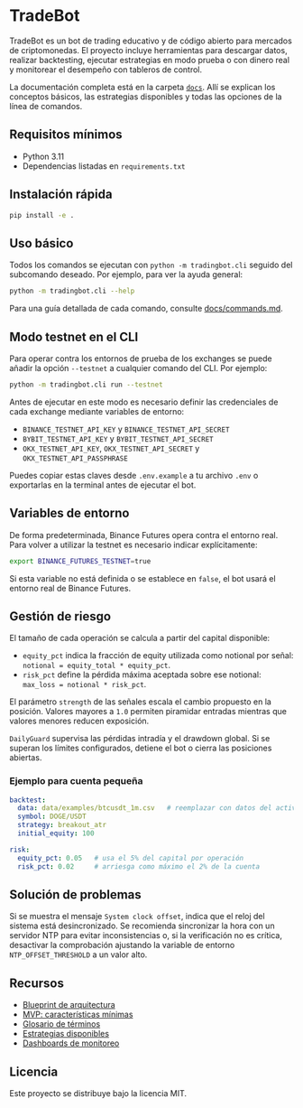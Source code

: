 # TradeBot

TradeBot es un bot de trading educativo y de código abierto para mercados de
criptomonedas. El proyecto incluye herramientas para descargar datos,
realizar backtesting, ejecutar estrategias en modo prueba o con dinero real
y monitorear el desempeño con tableros de control.

La documentación completa está en la carpeta [`docs`](docs/). Allí se
explican los conceptos básicos, las estrategias disponibles y todas las
opciones de la línea de comandos.

## Requisitos mínimos

- Python 3.11
- Dependencias listadas en `requirements.txt`

## Instalación rápida

```bash
pip install -e .
```

## Uso básico

Todos los comandos se ejecutan con `python -m tradingbot.cli` seguido del
subcomando deseado. Por ejemplo, para ver la ayuda general:

```bash
python -m tradingbot.cli --help
```

Para una guía detallada de cada comando, consulte [docs/commands.md](docs/commands.md).

## Modo testnet en el CLI

Para operar contra los entornos de prueba de los exchanges se puede
añadir la opción `--testnet` a cualquier comando del CLI. Por ejemplo:

```bash
python -m tradingbot.cli run --testnet
```

Antes de ejecutar en este modo es necesario definir las credenciales de
cada exchange mediante variables de entorno:

- `BINANCE_TESTNET_API_KEY` y `BINANCE_TESTNET_API_SECRET`
- `BYBIT_TESTNET_API_KEY` y `BYBIT_TESTNET_API_SECRET`
- `OKX_TESTNET_API_KEY`, `OKX_TESTNET_API_SECRET` y `OKX_TESTNET_API_PASSPHRASE`

Puedes copiar estas claves desde `.env.example` a tu archivo `.env` o
exportarlas en la terminal antes de ejecutar el bot.

## Variables de entorno

De forma predeterminada, Binance Futures opera contra el entorno real. Para
volver a utilizar la testnet es necesario indicar explícitamente:

```bash
export BINANCE_FUTURES_TESTNET=true
```

Si esta variable no está definida o se establece en `false`, el bot usará el
entorno real de Binance Futures.

## Gestión de riesgo

El tamaño de cada operación se calcula a partir del capital disponible:

- `equity_pct` indica la fracción de equity utilizada como notional por
  señal: `notional = equity_total * equity_pct`.
- `risk_pct` define la pérdida máxima aceptada sobre ese notional:
  `max_loss = notional * risk_pct`.

El parámetro `strength` de las señales escala el cambio propuesto en la
posición. Valores mayores a `1.0` permiten piramidar entradas mientras que
valores menores reducen exposición.

`DailyGuard` supervisa las pérdidas intradía y el drawdown global. Si se
superan los límites configurados, detiene el bot o cierra las posiciones
abiertas.

### Ejemplo para cuenta pequeña

```yaml
backtest:
  data: data/examples/btcusdt_1m.csv   # reemplazar con datos del activo elegido
  symbol: DOGE/USDT
  strategy: breakout_atr
  initial_equity: 100

risk:
  equity_pct: 0.05   # usa el 5% del capital por operación
  risk_pct: 0.02     # arriesga como máximo el 2% de la cuenta
```

## Solución de problemas

Si se muestra el mensaje `System clock offset`, indica que el reloj del
sistema está desincronizado. Se recomienda sincronizar la hora con un servidor
NTP para evitar inconsistencias o, si la verificación no es crítica, desactivar
la comprobación ajustando la variable de entorno `NTP_OFFSET_THRESHOLD` a un
valor alto.

## Recursos

- [Blueprint de arquitectura](BLUEPRINT.md)
- [MVP: características mínimas](MVP.md)
- [Glosario de términos](docs/glossary.md)
- [Estrategias disponibles](docs/strategies.md)
- [Dashboards de monitoreo](docs/dashboards.md)

## Licencia

Este proyecto se distribuye bajo la licencia MIT.
